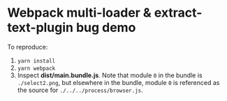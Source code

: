 # Webpack multi-loader & extract-text-plugin bug demo

To reproduce:

1. `yarn install`
2. `yarn webpack`
3. Inspect **dist/main.bundle.js**. Note that module `0` in the bundle is
  `./select2.png`, but elsewhere in the bundle, module `0` is referenced as the
  source for `./../../process/browser.js`.
